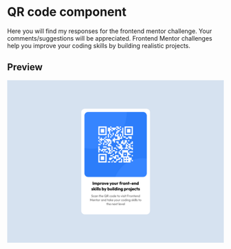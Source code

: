 # QR code component

Here you will find my responses for the frontend mentor challenge. Your comments/suggestions will be appreciated.
Frontend Mentor challenges help you improve your coding skills by building realistic projects. 

## Preview

![preview-img](./images/QR-code-component-preview.png)